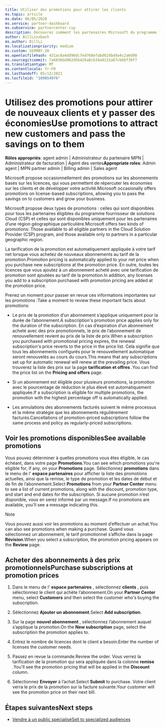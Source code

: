 ```yaml
---
title: Utiliser des promotions pour attirer les clients
ms.topic: article
ms.date: 06/05/2020
ms.service: partner-dashboard
ms.subservice: partnercenter-csp
description: Découvrez comment les partenaires Microsoft du programme fournisseur de solutions Cloud peuvent acheter des abonnements au tarif de la promotion et passer des économies à leurs clients.
author: BillLinzbach
ms.author: BillLi
ms.localizationpriority: medium
ms.custom: SEOMAY.20
ms.openlocfilehash: 431ac8a4dd96dc7ed768efabd62dbd4a4c2a6d90
ms.sourcegitcommit: 7a6836bd962d5b426a8cb34a9132a87cbbbf39f7
ms.translationtype: MT
ms.contentlocale: fr-FR
ms.lasthandoff: 05/13/2021
ms.locfileid: "109854976"
---
```

# <a name="use-promotions-to-attract-new-customers-and-pass-the-savings-on-to-them"></a><span data-ttu-id="ccf30-103">Utilisez des promotions pour attirer de nouveaux clients et y passer des économies</span><span class="sxs-lookup"><span data-stu-id="ccf30-103">Use promotions to attract new customers and pass the savings on to them</span></span>



<span data-ttu-id="ccf30-104">**Rôles appropriés**: agent admin | Administrateur du partenaire MPN | Administrateur de facturation | Agent des ventes</span><span class="sxs-lookup"><span data-stu-id="ccf30-104">**Appropriate roles**: Admin agent | MPN partner admin | Billing admin | Sales agent</span></span>


<span data-ttu-id="ccf30-105">Microsoft propose occasionnellement des promotions sur les abonnements basés sur les licences, qui vous permettent de répercuter les économies sur les clients et de développer votre activité.</span><span class="sxs-lookup"><span data-stu-id="ccf30-105">Microsoft occasionally offers promotions on license-based subscriptions, allowing you to pass the savings on to customers and grow your business.</span></span> 

<span data-ttu-id="ccf30-106">Microsoft propose deux types de promotions : celles qui sont disponibles pour tous les partenaires éligibles du programme fournisseur de solutions Cloud (CSP) et celles qui sont disponibles uniquement pour les partenaires d’une région géographique particulière.</span><span class="sxs-lookup"><span data-stu-id="ccf30-106">Microsoft offers two kinds of promotions: Those available to all eligible partners in the Cloud Solution Provider (CSP) program, and those available only to partners in a particular geographic region.</span></span>

<span data-ttu-id="ccf30-107">La tarification de la promotion est automatiquement appliquée à votre tarif net lorsque vous achetez de nouveaux abonnements au tarif de la promotion.</span><span class="sxs-lookup"><span data-stu-id="ccf30-107">Promotion pricing is automatically applied to your net price when you purchase new subscriptions at the promotion price.</span></span> <span data-ttu-id="ccf30-108">En outre, toutes les licences que vous ajoutez à un abonnement acheté avec une tarification de promotion sont ajoutées au tarif de la promotion.</span><span class="sxs-lookup"><span data-stu-id="ccf30-108">In addition, any licenses you add to a subscription purchased with promotion pricing are added at the promotion price.</span></span> 

<span data-ttu-id="ccf30-109">Prenez un moment pour passer en revue ces informations importantes sur les promotions :</span><span class="sxs-lookup"><span data-stu-id="ccf30-109">Take a moment to review these important facts about promotions:</span></span>

- <span data-ttu-id="ccf30-110">Le prix de la promotion d’un abonnement s’applique uniquement pour la durée de l’abonnement.</span><span class="sxs-lookup"><span data-stu-id="ccf30-110">A subscription's promotion price applies only for the duration of the subscription.</span></span> <span data-ttu-id="ccf30-111">En cas d’expiration d’un abonnement acheté avec des prix promotionnels, le prix de l’abonnement de renouvellement revient au prix de la liste de prix.</span><span class="sxs-lookup"><span data-stu-id="ccf30-111">When a subscription you purchased with promotional pricing expires, the renewal subscription's price reverts to the price in the price list.</span></span> <span data-ttu-id="ccf30-112">Cela signifie que tous les abonnements configurés pour le renouvellement automatique seront renouvelés au cours du cours.</span><span class="sxs-lookup"><span data-stu-id="ccf30-112">This means that any subscriptions set up for automatic renewal will renew at the prevailing price.</span></span> <span data-ttu-id="ccf30-113">Vous trouverez la liste des prix sur la page **tarification et offres** .</span><span class="sxs-lookup"><span data-stu-id="ccf30-113">You can find the price list on the **Pricing and offers** page.</span></span>

- <span data-ttu-id="ccf30-114">Si un abonnement est éligible pour plusieurs promotions, la promotion avec le pourcentage de réduction le plus élevé est automatiquement appliquée.</span><span class="sxs-lookup"><span data-stu-id="ccf30-114">If a subscription is eligible for multiple promotions, the promotion with the highest percentage off is automatically applied.</span></span>

- <span data-ttu-id="ccf30-115">Les annulations des abonnements facturés suivent le même processus et la même stratégie que les abonnements régulièrement facturés.</span><span class="sxs-lookup"><span data-stu-id="ccf30-115">Cancellations of promotion-priced subscriptions follow the same process and policy as regularly-priced subscriptions.</span></span>

## <a name="see-available-promotions"></a><span data-ttu-id="ccf30-116">Voir les promotions disponibles</span><span class="sxs-lookup"><span data-stu-id="ccf30-116">See available promotions</span></span>

<span data-ttu-id="ccf30-117">Vous pouvez déterminer à quelles promotions vous êtes éligible, le cas échéant, dans votre page **Promotions**.</span><span class="sxs-lookup"><span data-stu-id="ccf30-117">You can see which promotions you're eligible for, if any, on your **Promotions** page.</span></span> <span data-ttu-id="ccf30-118">Sélectionnez **promotions** dans le menu de l' **espace partenaires** pour afficher la liste des promotions actuelles, ainsi que la remise, le type de promotion et les dates de début et de fin de l’abonnement.</span><span class="sxs-lookup"><span data-stu-id="ccf30-118">Select **Promotions** from your **Partner Center** menu to see a list of current promotions, along with the discount, promotion type, and start and end dates for the subscription.</span></span> <span data-ttu-id="ccf30-119">Si aucune promotion n’est disponible, vous en serez informé par un message.</span><span class="sxs-lookup"><span data-stu-id="ccf30-119">If no promotions are available, you'll see a message indicating this.</span></span> 

> [!NOTE]  
> <span data-ttu-id="ccf30-120">Vous pouvez aussi voir les promotions au moment d’effectuer un achat.</span><span class="sxs-lookup"><span data-stu-id="ccf30-120">You can also see promotions when making a purchase.</span></span> <span data-ttu-id="ccf30-121">Quand vous sélectionnez un abonnement, le tarif promotionnel s’affiche dans la page **Révision**.</span><span class="sxs-lookup"><span data-stu-id="ccf30-121">When you select a subscription, the promotion pricing appears on the **Review** page.</span></span>

## <a name="purchase-subscriptions-at-promotion-prices"></a><span data-ttu-id="ccf30-122">Acheter des abonnements à des prix promotionnels</span><span class="sxs-lookup"><span data-stu-id="ccf30-122">Purchase subscriptions at promotion prices</span></span>

1. <span data-ttu-id="ccf30-123">Dans le menu de l' **espace partenaires** , sélectionnez **clients** , puis sélectionnez le client qui achète l’abonnement.</span><span class="sxs-lookup"><span data-stu-id="ccf30-123">On your **Partner Center** menu, select **Customers** and then select the customer who's buying the subscription.</span></span> 

2. <span data-ttu-id="ccf30-124">Sélectionnez **Ajouter un abonnement**.</span><span class="sxs-lookup"><span data-stu-id="ccf30-124">Select **Add subscription**.</span></span>

3. <span data-ttu-id="ccf30-125">Sur la page **nouvel abonnement** , sélectionnez l’abonnement auquel s’applique la promotion.</span><span class="sxs-lookup"><span data-stu-id="ccf30-125">On the **New subscription** page, select the subscription the promotion applies to.</span></span>

4. <span data-ttu-id="ccf30-126">Entrez le nombre de licences dont le client a besoin.</span><span class="sxs-lookup"><span data-stu-id="ccf30-126">Enter the number of licenses the customer needs.</span></span> 

5. <span data-ttu-id="ccf30-127">Passez en revue la commande.</span><span class="sxs-lookup"><span data-stu-id="ccf30-127">Review the order.</span></span> <span data-ttu-id="ccf30-128">Vous verrez la tarification de la promotion qui sera appliquée dans la colonne **remise** .</span><span class="sxs-lookup"><span data-stu-id="ccf30-128">You'll see the promotion pricing that will be applied in the **Discount** column.</span></span>  

6. <span data-ttu-id="ccf30-129">Sélectionnez **Envoyer** à l’achat.</span><span class="sxs-lookup"><span data-stu-id="ccf30-129">Select **Submit** to purchase.</span></span> <span data-ttu-id="ccf30-130">Votre client verra le prix de la promotion sur la facture suivante.</span><span class="sxs-lookup"><span data-stu-id="ccf30-130">Your customer will see the promotion price on their next bill.</span></span>  


## <a name="next-steps"></a><span data-ttu-id="ccf30-131">Étapes suivantes</span><span class="sxs-lookup"><span data-stu-id="ccf30-131">Next steps</span></span>

- [<span data-ttu-id="ccf30-132">Vendre à un public spécialisé</span><span class="sxs-lookup"><span data-stu-id="ccf30-132">Sell to specialized audiences</span></span>](sell-to-education-customers.md)